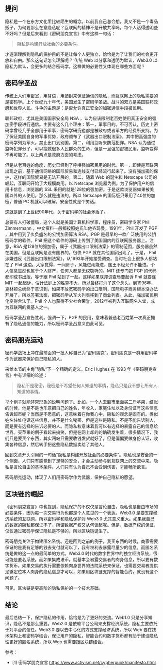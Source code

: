 ## 提问

隐私是一个在东方文化里比较陌生的概念。以前我自己总会想，我又不是一个毒品贩子，为何要那么在意隐私呢？互联网的精神不是开放共享吗，每个人活得透明些不好吗？但是后来看到《密码朋克宣言》中有这样一句话：

> 隐私是构建开放社会的必要条件。

才逐渐理解到隐私的保护目的不是让每个人更独立，恰恰是为了让我们的社会更开放和自由。那么这句话怎么理解呢？
传统 Web 以分享和透明为默认，Web3.0 以隐私为默认，会更多的结合密码学，这样做的必要性又体现在哪些方面呢？

## 密码学圣战

传统上人们用密室，用耳语，用蜡封来保证通信的隐私，而互联网上的隐私需要的是密码学。上个世纪九十年代，美国发生了密码学圣战。战斗的双方是美国联邦政府和世界人民。斗争的主题是：是否允许真正安全的加密通信手段被民用。

联邦政府，尤其是美国国家安全局 NSA ，认为应该限制老百姓使用真正安全的强加密手段进行通信。主要有这么几个理由：第一，军事目的。不可否认，历史上密码学曾经几乎全部用于军事，密码学研究也都是被政府或者军方的经费所支持。为了保证美国自身的军事优势，政府颁布了《武器出口限制法案》，其中把高强度的密码学列为军火，禁止出口到别国。第二，利用监听来防范犯罪。NSA 认为通过监听犯罪分子，可以挽救很多人民群众的生命，但是一旦强加密被民用，监听变得不再可能了。以上两点是政府方面的考虑。

但是从老百姓的角度，历史已经到了呼唤强加密民用的时代。第一，即使是互联网出现之前，基于通信网络的国际贸易和连线支付已经流行起来了。没有强加密的保护，这样的国际贸易是无法开展的。第二，随着 Web 的诞生和 Netscape 公司的崛起，互联网开始了大规模商用。以 Netscape 浏览器为例，为了保护用户的信用卡信息，浏览器的 SSL 采用的就是128位的强加密。于是这款浏览器如果被美国以外的人使用，那么就是违法的。所以 Netscape 的国际版只采用了40位的加密，普通 PC 机就可以破解，安全性就是个笑话。

这就是到了上世纪90年代，关于密码学的社会矛盾了。

总要有人打破僵局，这个人就是美国计算机科学家，程序员，密码学专家 Phil Zimmermann ，中文资料一般都按照姓氏叫他齐玛曼。1991年，Phil 开发了 PGP ，其中用到了久负盛名的公钥加密算法 RSA。PGP 是最早的一款广泛使用的公钥密码学的软件。Phil 把这个软件的源码上传到了美国国内的互联网服务器上。注意，RSA 是128位的强加密，属于《武器出口限制法案》的管制范围，服务器虽然在美国，但是互联网是没有国界的，很快 PGP 就在其他国家出现了。于是， Phil 涉嫌违反《武器出口限制法案》，从1993年开始接受调查。当时社会上很多人都站在了 Phil 这边。大家觉得，一间房子，风能进雨能进，国王不经允许不能进。个人信息显然也属于个人财产，任何人都是无权窃听的。MIT 还专门把 PGP 的代码都印成书出版，等于跟 Phil 站到了一起。这样如果联邦调查局要起诉 Phil 就要连 MIT 一起起诉，估计法庭上的胜算不大，所以最终打消了这个念头。到1996年，克林顿总统终于意识到，如果不放宽密码学的出口限制，国际电子商务根本没办法开展了，所以签署法案，把密码学从军火列表移到了商业列表。从此，强加密民用化变得合法了。Phil 个人也获得不少社会荣誉，2012年被列入互联网名人堂，成为互联网的奠基人之一。

密码学圣战宣告胜利。强调一下，PGP 的民用，意味着普通老百姓第一次真正拥有了隐私通信的能力，所以密码学圣战意义由此可见。

## 密码朋克运动

密码学战场上冲在最前面的一批人称自己为“密码朋克”。密码朋克是一群用密码学作为武器来保护自己隐私的人。

来给本节的主角”隐私“下一个精确的定义。Eric Hughes 在 1993 年《密码朋克宣言》中有详细的论述：

> 隐私不是秘密，秘密是不希望任何人知道的事情，隐私只是我不想让所有人知道的事情。

举个例子就能非常形象的说明问题了。比如，一个人去超市里面买二斤苹果，结账的时候，他是不是也乐意把自己的姓名，年收入，家庭住址以及身份证号这些信息告诉超市呢？当然是不愿意的，这意味着在你我心中，隐私的观念是固有的。类似姓名住址电话这些信息，并不是什么秘密，但是这些是隐私。不是不能告诉别人，而是要有选择的告诉必要的人。而隐私权意味着我可以有选择的暴露自己的信息给世界。买苹果的例子看起来搞笑，但是在网上却的的确确发生着，很多情况下，我们只是要买个东西，其实网站只需要收钱发货就好了，但是偏偏要做身份认证，收集各种信息，然后转手把这些隐私数据卖给了其他人。

回到文章开头引用的一句话“隐私是构建开放社会的必要条件”。隐私也是安全的一个侧面。人们只有感觉到了足够的安全，才会主动参与到互联网上的交流中来。隐私是言论自由的基本条件，人们只有认为自己不会受到伤害，才能畅所欲言。

密码朋克运动，体现了人们用密码学作为武器，保护自己隐私的愿望。

## 区块链的崛起

《密码朋克宣言》中也提到，隐私保护的不仅仅是言论自由，隐私也是自由市场的必要条件，因为每一次交易行为也都是个人意见的一个表达。Web3.0 是要支撑经济系统的互联网，所以密码学和隐私保护对 Web3.0 尤其意义重大。如果我自己的数据的隐私都保证不了，所谓数据产权又从何谈起呢。但是，数据产权的保证，仅仅通过密码学保证隐私是不够的，所以区块链诞生了。

密码朋克关注于构建匿名系统。还是回到之前的例子，我买东西的时候，商家需要保证的是我有足够的钱去支付就可以了，我有权利去暴露尽量少的信息。而匿名系统是做的这一点的最简单的方式。Web3.0 时代的数字世界中的独立经济系统，很可能是匿名系统。而如果集成法币，就基本会暴露交易者的肉身信息，所以要有数字货币。如果交易的执行需要依赖肉身世界的法院系统来保证，也需要交易者提供足够定位本人肉身的隐私信息才可以，如果用区块链支撑的智能合约，就没有这个问题了。

可见，区块链是更高阶的隐私保护的一个技术基础。

## 结论

最后总结一下，保护隐私的作用，恰恰是为了更好的交流。Web1.0 只是分享知识，隐私不是那么重要。Web2.0 是依赖平台公司来支撑经济系统，隐私主要依托于对平台的信任。Web3.0 要以去中心化的方式支撑经济系统，所以 Web 要在技术架构上和密码学结合，保证用户的隐私，智能合约和数字货币都有助于建设隐私性更好的匿名系统，所以 Web 也需要跟区块链结合。

参考：

- [1] 密码学朋克宣言 https://www.activism.net/cypherpunk/manifesto.html 
